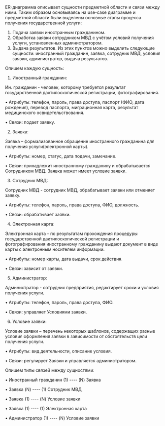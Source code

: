 ER-диаграмма описывает сущности предметной области и связи между ними. Таким образом основываясь на use-case диаграмме и предметной области были выделены основные этапы процесса получения государственной услуги:

1.	Подача заявки иностранным гражданином.
2.	Обработка заявки сотрудником МВД с учётом условий получения услуги, установленных администратором.
3.	Выдача результатов.
Из этих пунктов можно выделить следующие сущности: иностранный гражданин, заявка, сотрудник МВД, условия заявки, администратор, выдача результатов.

Опишем каждую сущность:

1.	Иностранный гражданин:

Ин. гражданин - человек, которому требуется результат государственной дактилоскопической регистрации, фотографирования.

• Атрибуты: телефон, пароль, права доступа, паспорт (ФИО, дата рождения), перевод паспорта, миграционная карта, результат медицинского освидетельствования.

• Связи: подает заявку.

2.	Заявка:

Заявка – формализованное обращение иностранного гражданина для получения услуги(электронной карты).

• Атрибуты: номер, статус, дата подачи, замечание.

• Связи: принадлежит иностранному гражданину и обрабатывается Сотрудником МВД. Заявка может имеет условие заявки.

3.	Сотрудник МВД:

Сотрудник МВД - сотрудник МВД, обрабатывает заявки или отменяет заявку.

• Атрибуты: телефон, пароль, права доступа, ФИО, должность.

• Связи: обрабатывает заявки.

4.	Электронная карта:

Электронная карта - по результатам прохождения процедуры государственной дактилоскопической регистрации и фотографирования иностранному гражданину выдают документ в виде карты с электронным носителем информации.

• Атрибуты: номер карты, дата выдачи, срок действия.

• Связи: зависит от заявки.

5.	Администратор:

Администратор - сотрудник предприятия, редактирует сроки и условия получения услуги.

• Атрибуты: телефон, пароль, права доступа, ФИО.

• Связи: управляет Условиями заявки.

6.	Условие заявки:

Условие заявки – перечень некоторых шаблонов, содержащих разные условия оформления заявки в зависимости от обстоятельств цели получения услуги.

• Атрибуты: вид деятельности, описание условия.

• Связи: регулирует Заявки и  управляется администратором.



Опишем типы связей между сущностями:

• Иностранный гражданин (1) ---- (N) Заявка

• Заявка (N) ---- (1) Сотрудник МВД

• Заявка (1) ---- (N) Условие заявки

• Заявка (1) ---- (1) Электронная карта

• Администратор (1) ---- (N) Условие заявки
